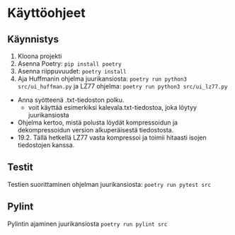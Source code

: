 # Käyttöohjeet

## Käynnistys
1. Kloona projekti
2. Asenna Poetry: ```pip install poetry```
3. Asenna riippuvuudet: ```poetry install```
4. Aja Huffmanin ohjelma juurikansiosta: ```poetry run python3 src/ui_huffman.py``` ja LZ77 ohjelma: ```poetry run python3 src/ui_lz77.py```
 - Anna syötteenä .txt-tiedoston polku.
    - voit käyttää esimerkiksi kalevala.txt-tiedostoa, joka löytyy juurikansiosta
 - Ohjelma kertoo, mistä polusta löydät kompressoidun ja dekompressoidun version alkuperäisestä tiedostosta. 
 - 19.2. Tällä hetkellä LZ77 vasta kompressoi ja toimii hitaasti isojen tiedostojen kanssa.

## Testit
Testien suorittaminen ohjelman juurikansiosta: ```poetry run pytest src```

## Pylint
Pylintin ajaminen juurikansiosta ```poetry run pylint src```

